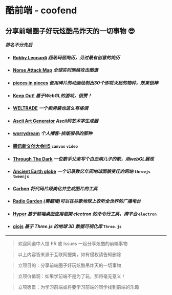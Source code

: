 # 酷前端 - coofend 

分享前端圈子好玩炫酷吊炸天的一切事物 😎
----
#### *排名不分先后*

- ####  [Robby Leonardi](http://rleonardi.com/interactive-resume/)  *超级玛丽简历，见过最有创意的简历*
- ####  [Norse Attack Map](http://map.norsecorp.com/)    *全球实时网络攻击图谱*
- ####  [pieces in pieces](http://species-in-pieces.com/)   *使用碎片的动画绘制出30个即将灭局的物种，效果很棒*
- ####  [Keep Out!](http://www.playkeepout.com/)    *基于WebGL的游戏，很赞！*
- ####  [WELTRADE](http://pro.weltrade.com/en/intro)   *一个卖男装也这么有格调*
- ####  [Ascii Art Generator](https://asciiartgen.now.sh/?s=Bright&style=block)   *Ascii码艺术字生成器*
- ####  [worrydream](http://worrydream.com/)   *个人搏客-排版很吊的那种*
- ####  [腾讯新文创大会H5](http://up.qq.com/act/a20180418up/index.html) ``` canvas ``` ``` video ```
- ####  [Through The Dark](https://throughthedark.withgoogle.com/)   *一位歌手父亲写个白血病儿子的歌，用webGL展现*
- ####  [Ancient Earth globe](http://dinosaurpictures.org/ancient-earth)   *一个记录数亿年间地球面貌变迁的网站* ``` threejs ``` ```tweenjs``` 
- ####  [Carbon](https://carbon.now.sh/)   *将代码片段美化并生成图片的工具*
- ####  [Radio Garden](http://radio.garden/)  *(需翻墙)可以在谷歌地球上收听全世界的广播电台* 
- ####  [Hyper](https://hyper.is/)  *基于前端桌面应用框架 electron 的命令行工具，跨平台*  ``` electron ``` 
- ####  [giojs](http://giojs.org/html/playground.html)  *基于 Three.js 的地球 3D 数据可视化库*  ``` Three.js ``` 

----
> 欢迎同道中人提 PR 或 Issues 一起分享炫酷的前端事物

> 以上内容皆来源于互联网搜集，如有侵权请告知删除

> 立项目的：分享前端圈子好玩炫酷吊炸天的一切事物

> 立项价值观：如果学前端不是为了玩，那将毫无意义！

> 立项愿景：为学习前端或将要学习前端的同学找到前端的乐趣

